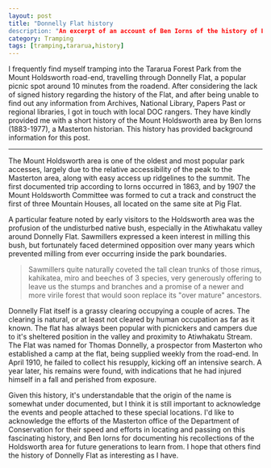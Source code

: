 ```yaml
---
layout: post
title: "Donnelly Flat history
description: "An excerpt of an account of Ben Iorns of the history of Donnelly Flat, Tararua Forest Park"
category: Tramping
tags: [tramping,tararua,history]
---
```


I frequently find myself tramping into the Tararua Forest Park from the Mount Holdsworth road-end, travelling through Donnelly Flat, a popular picnic spot around 10 minutes from the roadend. After considering the lack of signed history regarding the history of the Flat, and after being unable to find out any information from Archives, National Library, Papers Past or regional libraries, I got in touch with local DOC rangers. They have kindly provided me with a short history of the Mount Holdsworth area by Ben Iorns (1883-1977), a Masterton historian. This history has provided background information for this post.

---

The Mount Holdsworth area is one of the oldest and most popular park accesses, largely due to the relative accessibility of the peak to the Masterton area, along with easy access up ridgelines to the summit. The first documented trip according to Iorns occurred in 1863, and by 1907 the Mount Holdsworth Committee was formed to cut a track and construct the first of three Mountain Houses, all located on the same site at Pig Flat.

A particular feature noted by early visitors to the Holdsworth area was the profusion of the undisturbed native bush, especially in the Atiwhakatu valley around Donnelly Flat. Sawmillers expressed a keen interest in milling this bush, but fortunately faced determined opposition over many years which prevented milling from ever occurring inside the park boundaries.

> Sawmillers quite naturally coveted the tall clean trunks of those rimus, kahikatea, miro and beeches of 3 species, very generously offering to leave us the stumps and branches and a promise of a newer and more virile forest that would soon replace its "over mature" ancestors. 

Donnelly Flat itself is a grassy clearing occupying a couple of acres. The clearing is natural, or at least not cleared by human occupation as far as it known. The flat has always been popular with picnickers and campers due to it's sheltered position in the valley and proximity to Atiwhakatu Stream. The Flat was named for Thomas Donnelly, a prospector from Masterton who established a camp at the flat, being supplied weekly from the road-end. In April 1910, he failed to collect his resupply, kicking off an intensive search. A year later, his remains were found, with indications that he had injured himself in a fall and perished from exposure. 

Given this history, it's understandable that the origin of the name is somewhat under documented, but I think it is still important to acknowledge the events and people attached to these special locations. I'd like to acknowledge the efforts of the Masterton office of the Department of Conservation for their speed and efforts in locating and passing on this fascinating history, and Ben Iorns for documenting his recollections of the Holdsworth area for future generations to learn from. I hope that others find the history of Donnelly Flat as interesting as I have.

